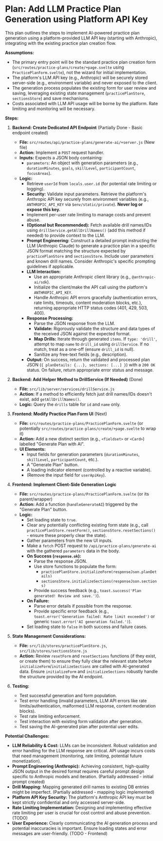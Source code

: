 # Plan: Add LLM Practice Plan Generation using Platform API Key

This plan outlines the steps to implement AI-powered practice plan generation using a platform-provided LLM API key (starting with Anthropic), integrating with the existing practice plan creation flow.

**Assumptions:**
*   The primary entry point will be the standard practice plan creation form (`src/routes/practice-plans/create/+page.svelte` using `PracticePlanForm.svelte`), not the wizard for initial implementation.
*   The platform's LLM API key (e.g., Anthropic) will be securely stored server-side (e.g., environment variable) and never exposed to the client.
*   The generation process populates the existing form for user review and saving, leveraging existing state management (`practicePlanStore`, `sectionsStore`) and save mechanisms.
*   Costs associated with LLM API usage will be borne by the platform. Rate limiting and monitoring will be necessary.

**Steps:**

1.  **Backend: Create Dedicated API Endpoint** (Partially Done - Basic endpoint created)
    *   **File:** `src/routes/api/practice-plans/generate-ai/+server.js` (New file)
    *   **Action:** Implement a `POST` request handler.
    *   **Inputs:** Expects a JSON body containing:
        *   `parameters`: An object with generation parameters (e.g., `durationMinutes`, `goals`, `skillLevel`, `participantCount`, `focusAreas`).
    *   **Logic:**
        *   Retrieve `userId` from `locals.user.id` (for potential rate limiting or logging).
        *   **Security:** Validate input parameters. Retrieve the platform's Anthropic API key securely from environment variables (e.g., `ANTHROPIC_API_KEY` via `$env/static/private`). **Never log or expose this key.**
        *   Implement per-user rate limiting to manage costs and prevent abuse.
        *   **(Optional but Recommended):** Fetch available drill names/IDs using `drillService.getAllDrillNames()` (add this method if needed) to provide context to the LLM.
        *   **Prompt Engineering:** Construct a detailed prompt instructing the LLM (Anthropic Claude) to generate a practice plan in a specific JSON format matching the structure expected by `practicePlanStore` and `sectionsStore`. Include user parameters and known drill names. Consider Anthropic's specific prompting guidelines if applicable.
        *   **LLM Interaction:**
            *   Use an appropriate Anthropic client library (e.g., `@anthropic-ai/sdk`).
            *   Initialize the client/make the API call using the platform's `ANTHROPIC_API_KEY`.
            *   Handle Anthropic API errors gracefully (authentication errors, rate limits, timeouts, content moderation blocks, etc.), returning appropriate HTTP status codes (401, 429, 503, 400).
        *   **Response Processing:**
            *   Parse the JSON response from the LLM.
            *   **Validate:** Rigorously validate the structure and data types of the received JSON against the expected format.
            *   **Map Drills:** Iterate through generated `items`. If `type: 'drill'`, attempt to map `name` to `drill_id` using `drillService`. If no match, treat as a one-off (ensure `drill_id` is null).
            *   Sanitize any free-text fields (e.g., description).
        *   **Output:** On success, return the validated and processed plan JSON (`{ planDetails: {...}, sections: [...] }`) with a `200 OK` status. On failure, return appropriate error status and message.

2.  **Backend: Add Helper Method to DrillService (If Needed)** (Done)
    *   **File:** `src/lib/server/services/drillService.js`
    *   **Action:** If a method to efficiently fetch just drill names/IDs doesn't exist, add `getAllDrillNames()`.
    *   **Logic:** Query the `drills` table for `id` and `name` only.

3.  **Frontend: Modify Practice Plan Form UI** (Next)
    *   **File:** `src/routes/practice-plans/PracticePlanForm.svelte` (or potentially `src/routes/practice-plans/create/+page.svelte` to wrap it)
    *   **Action:** Add a new distinct section (e.g., `<fieldset>` or `<Card>`) labelled "Generate Plan with AI".
    *   **UI Elements:**
        *   Input fields for generation parameters (`durationMinutes`, `skillLevel`, `participantCount`, etc.).
        *   A "Generate Plan" button.
        *   A loading indicator element (controlled by a reactive variable).
        *   (Remove the input field for `userApiKey`).

4.  **Frontend: Implement Client-Side Generation Logic**
    *   **File:** `src/routes/practice-plans/PracticePlanForm.svelte` (or its parent/wrapper)
    *   **Action:** Add a function (`handleGenerateAI`) triggered by the "Generate Plan" button.
    *   **Logic:**
        *   Set loading state to `true`.
        *   Clear any potentially conflicting existing form state (e.g., call `practicePlanStore.resetForm()`, `sectionsStore.resetSections()` - ensure these properly clear the state).
        *   Gather parameters from the new UI inputs.
        *   Make a `fetch` POST request to `/api/practice-plans/generate-ai` with the gathered `parameters` data in the body.
        *   **On Success (`response.ok`):**
            *   Parse the response JSON.
            *   Use store functions to populate the form:
                *   `practicePlanStore.initializeForm(responseJson.planDetails)`
                *   `sectionsStore.initializeSections(responseJson.sections)`
            *   Provide success feedback (e.g., `toast.success('Plan generated! Review and save.')`).
        *   **On Failure:**
            *   Parse error details if possible from the response.
            *   Provide specific error feedback (e.g., `toast.error('Generation failed: Rate limit exceeded')` or generic `toast.error('AI generation failed.')`).
        *   Set loading state to `false` in both success and failure cases.

5.  **State Management Considerations:**
    *   **File:** `src/lib/stores/practicePlanStore.js`, `src/lib/stores/sectionsStore.js`
    *   **Action:** Review `resetForm` and `resetSections` functions (if they exist, or create them) to ensure they fully clear the relevant state before `initializeForm`/`initializeSections` are called with AI-generated data. Ensure `initializeForm` and `initializeSections` robustly handle the structure provided by the AI endpoint.

6.  **Testing:**
    *   Test successful generation and form population.
    *   Test error handling (invalid parameters, LLM API errors like rate limits/authentication, malformed LLM response, content moderation blocks).
    *   Test rate limiting enforcement.
    *   Test interaction with existing form validation after generation.
    *   Test saving the AI-generated plan after potential user edits.

**Potential Challenges:**
*   **LLM Reliability & Cost:** LLMs can be inconsistent. Robust validation and error handling for the LLM response are critical. API usage incurs costs that need management (monitoring, rate limiting, potential future monetization).
*   **Prompt Engineering (Anthropic):** Achieving consistent, high-quality JSON output in the desired format requires careful prompt design specific to Anthropic models and iteration. (Partially addressed - initial prompt created)
*   **Drill Mapping:** Mapping generated drill names to existing DB entries might be imperfect. (Partially addressed - mapping logic implemented)
*   **Platform API Key Security:** The platform's Anthropic API key must be kept strictly confidential and only accessed server-side.
*   **Rate Limiting Implementation:** Designing and implementing effective rate limiting per user is crucial for cost control and abuse prevention. (TODO)
*   **User Experience:** Clearly communicating the AI generation process and potential inaccuracies is important. Ensure loading states and error messages are user-friendly. (TODO - Frontend)

